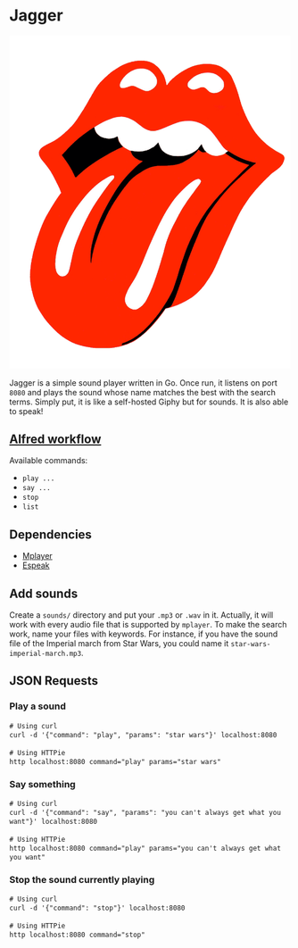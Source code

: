 # Jagger
![Logo](ressources/logo.png)

Jagger is a simple sound player written in Go. Once run, it listens on port
`8080` and plays the sound whose name matches the best with the search terms.
Simply put, it is like a self-hosted Giphy but for sounds. It is also able to
speak!

## [Alfred workflow](https://github.com/aseure/jagger/blob/master/alfred/Jagger.alfredworkflow?raw=true)

Available commands:
 - `play ...`
 - `say ...`
 - `stop`
 - `list`

## Dependencies

 - [Mplayer](http://www.mplayerhq.hu/design7/news.html)
 - [Espeak](http://espeak.sourceforge.net/)

## Add sounds

Create a `sounds/` directory and put your `.mp3` or `.wav` in it. Actually, it
will work with every audio file that is supported by `mplayer`. To make the
search work, name your files with keywords. For instance, if you have the sound
file of the Imperial march from Star Wars, you could name it
`star-wars-imperial-march.mp3`.

## JSON Requests

### Play a sound

```
# Using curl
curl -d '{"command": "play", "params": "star wars"}' localhost:8080

# Using HTTPie
http localhost:8080 command="play" params="star wars"
```

### Say something

```
# Using curl
curl -d '{"command": "say", "params": "you can't always get what you want"}' localhost:8080

# Using HTTPie
http localhost:8080 command="play" params="you can't always get what you want"
```

### Stop the sound currently playing

```
# Using curl
curl -d '{"command": "stop"}' localhost:8080

# Using HTTPie
http localhost:8080 command="stop"
```
